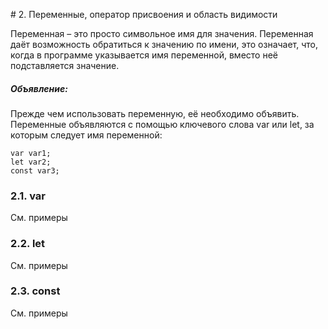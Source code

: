 # 2. Переменные, оператор присвоения и область видимости

Переменная – это просто символьное имя для значения. Переменная даёт возможность 
обратиться к значению по имени, это означает, что, когда в программе указывается 
имя переменной, вместо неё подставляется значение.

##### Объявление:

Прежде чем использовать переменную, её необходимо объявить. Переменные объявляются 
с помощью ключевого слова var или let, за которым следует имя переменной:

```
var var1;
let var2;
const var3;
```

### 2.1. var
 
См. примеры
    
### 2.2. let

См. примеры

### 2.3. const

См. примеры 